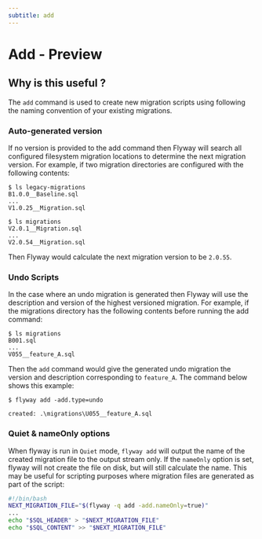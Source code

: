 ```yaml
---
subtitle: add
---
```

# Add - Preview

## Why is this useful ?
The `add` command is used to create new migration scripts using following the naming convention of your existing migrations. 

### Auto-generated version
If no version is provided to the add command then Flyway will search all configured filesystem migration locations to determine the next migration version.
For example, if two migration directories are configured with the following contents:
```
$ ls legacy-migrations
B1.0.0__Baseline.sql
...
V1.0.25__Migration.sql

$ ls migrations
V2.0.1__Migration.sql
...
V2.0.54__Migration.sql
```
Then Flyway would calculate the next migration version to be `2.0.55`.

### Undo Scripts
In the case where an undo migration is generated then Flyway will use the description and version of the highest versioned migration.
For example, if the migrations directory has the following contents before running the add command:
```
$ ls migrations
B001.sql
...
V055__feature_A.sql
```

Then the `add` command would give the generated undo migration the version and description corresponding to `feature_A`.
The command below shows this example:
```
$ flyway add -add.type=undo

created: .\migrations\U055__feature_A.sql
```

### Quiet & nameOnly options
When flyway is run in `Quiet` mode, `flyway add` will output the name of the created migration file to the output stream only. If the `nameOnly` option is set, flyway will not create the file on disk, but will still calculate the name. This may be useful for scripting purposes where migration files are generated as part of the script:
```bash
#!/bin/bash
NEXT_MIGRATION_FILE="$(flyway -q add -add.nameOnly=true)"
...
echo "$SQL_HEADER" > "$NEXT_MIGRATION_FILE"
echo "$SQL_CONTENT" >> "$NEXT_MIGRATION_FILE"
```